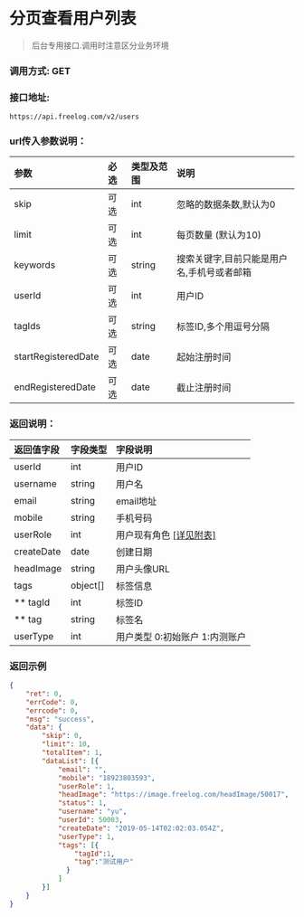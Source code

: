 # 分页查看用户列表

> 后台专用接口.调用时注意区分业务环境
>
> 

### 调用方式: GET



### 接口地址:

```
https://api.freelog.com/v2/users
```



### url传入参数说明：

| 参数 | 必选 | 类型及范围 | 说明 |
| :--- | :--- | :--- | :--- |
| skip | 可选 | int | 忽略的数据条数,默认为0 |
| limit |可选 |int | 每页数量 (默认为10) |
| keywords | 可选 | string | 搜索关键字,目前只能是用户名,手机号或者邮箱 |
| userId | 可选 | int | 用户ID |
| tagIds | 可选 | string | 标签ID,多个用逗号分隔 |
| startRegisteredDate | 可选 | date | 起始注册时间 |
| endRegisteredDate | 可选 | date | 截止注册时间 |



### 返回说明：

| 返回值字段 | 字段类型 | 字段说明 |
| :--- | :--- | :--- |
| userId | int | 用户ID |
| username | string | 用户名 |
| email | string | email地址 |
| mobile | string | 手机号码 |
| userRole | int | 用户现有角色 [[详见附表]][用户角色] |
| createDate | date | 创建日期 |
| headImage | string | 用户头像URL |
| tags | object[] | 标签信息 |
| ** tagId | int | 标签ID |
| ** tag | string | 标签名 |
| userType | int | 用户类型 0:初始账户 1:内测账户 |



### 返回示例

```json
{
	"ret": 0,
	"errCode": 0,
	"errcode": 0,
	"msg": "success",
	"data": {
		"skip": 0,
		"limit": 10,
		"totalItem": 1,
		"dataList": [{
			"email": "",
			"mobile": "18923803593",
			"userRole": 1,
			"headImage": "https://image.freelog.com/headImage/50017",
			"status": 1,
			"username": "yu",
			"userId": 50003,
			"createDate": "2019-05-14T02:02:03.054Z",
			"userType": 1,
			"tags": [{
                "tagId":1,
                "tag":"测试用户"
              }
            ]
		}]
	}
}
```

[用户角色]: /附表/用户角色.html "用户角色"


